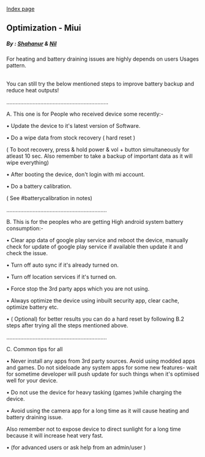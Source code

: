 [Index page](../)

## Optimization - Miui

##### By : [Shahanur](https://t.me/shahanurrhmn) & [Nil](https://t.me/ERROR1122)


 For heating and battery draining issues are highly depends on users Usages pattern.


<br/>
 You can still try the below mentioned steps to improve battery backup and reduce heat outputs!


 ..................................................................


A. This one is for People who received device some recently:-



 • Update the device to it's latest version of Software.



 • Do a wipe data from stock recovery ( hard reset )



 ( To boot recovery, press & hold power & vol + button simultaneously for atleast 10 sec. Also remember to take a backup of important data as it will wipe everything)



 • After booting the device, don't login with mi account.



 • Do a battery calibration.



 ( See #batterycalibration in notes) 



 .................................................................



B. This is for the peoples who are getting High android system battery consumption:-



 • Clear app data of google play service and reboot the device, manually check for update of google play service if available then update it and check the issue.



 • Turn off auto sync if it's already turned on.



 • Turn off location services if it's turned on.



 • Force stop the 3rd party apps which you are not using.



 • Always optimize the device using inbuilt security app, clear cache, optimize battery etc.



 • ( Optional) for better results you can do a hard reset by following B.2 steps after trying all the steps mentioned above.



.................................................................



C. Common tips for all 



 • Never install any apps from 3rd party sources. Avoid using modded apps and games. Do not sideloade any system apps for some new features- wait for sometime developer will push update for such things when it's optimised well for your device.



 • Do not use the device for heavy tasking (games )while charging the device.



 • Avoid using the camera app for a long time as it will cause heating and battery draining issue. 



 Also remember not to expose device to direct sunlight for a long time because it will increase heat very fast.



 • (for advanced users or ask help from an admin/user ) 
